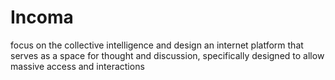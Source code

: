 Incoma
======

focus on the collective intelligence and design an internet platform that serves as a space for  thought and discussion, specifically designed to allow massive access and interactions